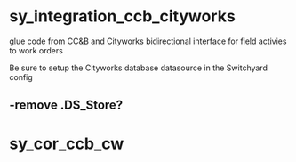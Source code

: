 sy_integration_ccb_cityworks
============================

glue code from CC&amp;B and Cityworks bidirectional interface for field activies to work orders

Be sure to setup the Cityworks database datasource in the Switchyard config

-remove .DS_Store?
-
# sy_cor_ccb_cw
